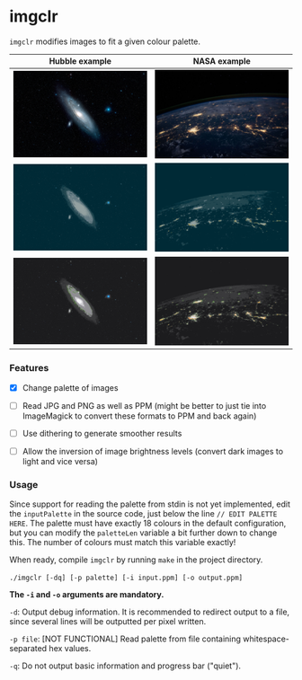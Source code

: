 # imgclr

`imgclr` modifies images to fit a given colour palette.

<!-- <p> -->
<!-- 	<img alt="Hubble image - original" src="examples/hubble1/original.jpg" width="35%"/> -->
<!-- 	&nbsp; &nbsp; &nbsp; &nbsp; -->
<!-- 	<img alt="NASA image - original" src="examples/nasa1/original.jpg" width="35%"/> -->
<!-- 	<br> -->
<!-- 	<img alt="Hubble image - solarised palette" src="examples/hubble1/convert1.jpg" width="35%"/> -->
<!-- 	&nbsp; &nbsp; &nbsp; &nbsp; -->
<!-- 	<img alt="NASA image - solarised palette" src="examples/nasa1/convert1.jpg" width="35%"/> -->
<!-- 	<br> -->
<!-- 	<img alt="Hubble image - alternative palette" src="examples/hubble1/convert2.jpg" width="35%"/> -->
<!-- 	&nbsp; &nbsp; &nbsp; &nbsp; -->
<!-- 	<img alt="NASA image - alternative palette" src="examples/nasa1/convert2.jpg" width="35%"/> -->
<!-- </p> -->

Hubble example                                    | NASA example
:------------------------------------------------:|:--------------------------------------------:
![Hubble-original](examples/hubble1/original.jpg) | ![NASA-original](examples/nasa1/original.jpg)
![Hubble-original](examples/hubble1/convert1.jpg) | ![NASA-original](examples/nasa1/convert1.jpg)
![Hubble-original](examples/hubble1/convert2.jpg) | ![NASA-original](examples/nasa1/convert2.jpg)


### Features
- [x] Change palette of images
- [ ] Read JPG and PNG as well as PPM (might be better to just tie into ImageMagick to convert these formats to PPM and
      back again)
- [ ] Use dithering to generate smoother results
- [ ] Allow the inversion of image brightness levels (convert dark images to
      light and vice versa)


### Usage

Since support for reading the palette from stdin is not yet implemented, edit the `inputPalette` in the source code,
just below the line `// EDIT PALETTE HERE`. The palette must have exactly 18 colours in the default configuration,
but you can modify the `paletteLen` variable a bit further down to change this. The number of colours must match this
variable exactly!

When ready, compile `imgclr` by running `make` in the project directory.

`./imgclr [-dq] [-p palette] [-i input.ppm] [-o output.ppm]`

**The `-i` and `-o` arguments are mandatory.**

`-d`: Output debug information. It is recommended to redirect output to a file, since several lines will be outputted per
pixel written.

`-p file`: [NOT FUNCTIONAL] Read palette from file containing whitespace-separated hex values.

`-q`: Do not output basic information and progress bar ("quiet").

